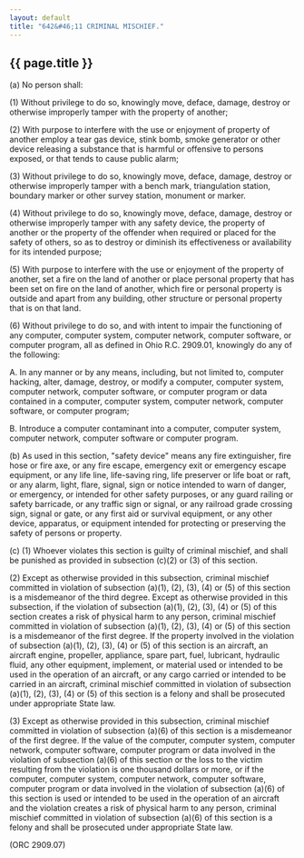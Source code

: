 ```yaml
---
layout: default 
title: "642&#46;11 CRIMINAL MISCHIEF."
---
```


{{ page.title }}
----------------

​(a) No person shall:

​(1) Without privilege to do so, knowingly move, deface, damage, destroy
or otherwise improperly tamper with the property of another;

​(2) With purpose to interfere with the use or enjoyment of property of
another employ a tear gas device, stink bomb, smoke generator or other
device releasing a substance that is harmful or offensive to persons
exposed, or that tends to cause public alarm;

​(3) Without privilege to do so, knowingly move, deface, damage, destroy
or otherwise improperly tamper with a bench mark, triangulation station,
boundary marker or other survey station, monument or marker.

​(4) Without privilege to do so, knowingly move, deface, damage, destroy
or otherwise improperly tamper with any safety device, the property of
another or the property of the offender when required or placed for the
safety of others, so as to destroy or diminish its effectiveness or
availability for its intended purpose;

​(5) With purpose to interfere with the use or enjoyment of the property
of another, set a fire on the land of another or place personal property
that has been set on fire on the land of another, which fire or personal
property is outside and apart from any building, other structure or
personal property that is on that land.

​(6) Without privilege to do so, and with intent to impair the
functioning of any computer, computer system, computer network, computer
software, or computer program, all as defined in Ohio R.C. 2909.01,
knowingly do any of the following:

A. In any manner or by any means, including, but not limited to,
computer hacking, alter, damage, destroy, or modify a computer, computer
system, computer network, computer software, or computer program or data
contained in a computer, computer system, computer network, computer
software, or computer program;

B. Introduce a computer contaminant into a computer, computer system,
computer network, computer software or computer program.

​(b) As used in this section, "safety device" means any fire
extinguisher, fire hose or fire axe, or any fire escape, emergency exit
or emergency escape equipment, or any life line, life-saving ring, life
preserver or life boat or raft, or any alarm, light, flare, signal, sign
or notice intended to warn of danger, or emergency, or intended for
other safety purposes, or any guard railing or safety barricade, or any
traffic sign or signal, or any railroad grade crossing sign, signal or
gate, or any first aid or survival equipment, or any other device,
apparatus, or equipment intended for protecting or preserving the safety
of persons or property.

​(c) (1) Whoever violates this section is guilty of criminal mischief,
and shall be punished as provided in subsection (c)(2) or (3) of this
section.

​(2) Except as otherwise provided in this subsection, criminal mischief
committed in violation of subsection (a)(1), (2), (3), (4) or (5) of
this section is a misdemeanor of the third degree. Except as otherwise
provided in this subsection, if the violation of subsection (a)(1), (2),
(3), (4) or (5) of this section creates a risk of physical harm to any
person, criminal mischief committed in violation of subsection (a)(1),
(2), (3), (4) or (5) of this section is a misdemeanor of the first
degree. If the property involved in the violation of subsection (a)(1),
(2), (3), (4) or (5) of this section is an aircraft, an aircraft engine,
propeller, appliance, spare part, fuel, lubricant, hydraulic fluid, any
other equipment, implement, or material used or intended to be used in
the operation of an aircraft, or any cargo carried or intended to be
carried in an aircraft, criminal mischief committed in violation of
subsection (a)(1), (2), (3), (4) or (5) of this section is a felony and
shall be prosecuted under appropriate State law.

​(3) Except as otherwise provided in this subsection, criminal mischief
committed in violation of subsection (a)(6) of this section is a
misdemeanor of the first degree. If the value of the computer, computer
system, computer network, computer software, computer program or data
involved in the violation of subsection (a)(6) of this section or the
loss to the victim resulting from the violation is one thousand dollars
or more, or if the computer, computer system, computer network, computer
software, computer program or data involved in the violation of
subsection (a)(6) of this section is used or intended to be used in the
operation of an aircraft and the violation creates a risk of physical
harm to any person, criminal mischief committed in violation of
subsection (a)(6) of this section is a felony and shall be prosecuted
under appropriate State law.

(ORC 2909.07)
